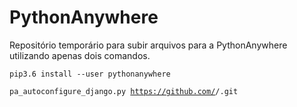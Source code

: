 # PythonAnywhere
Repositório temporário para subir arquivos para a PythonAnywhere utilizando apenas dois comandos.


<code>pip3.6 install --user pythonanywhere</code>

<code>pa_autoconfigure_django.py https://github.com/<your-github-username>/<your-github-repository>.git</code>
